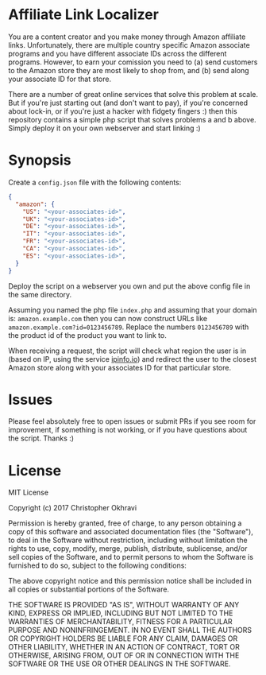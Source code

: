 # Affiliate Link Localizer

You are a content creator and you make money through Amazon affiliate links.
Unfortunately, there are multiple country specific Amazon associate programs and you have different associate IDs across the different programs.
However, to earn your comission you need to (a) send customers to the Amazon store they are most likely to shop from, and (b) send along your associate ID for that store.

There are a number of great online services that solve this problem at scale. But if you're just starting out (and don't want to pay), if you're concerned about lock-in, or if you're just a hacker with fidgety fingers :) then this repository contains a simple php script that solves problems a and b above. Simply deploy it on your own webserver and start linking :)


# Synopsis

Create a `config.json` file with the following contents:
```json
{
  "amazon": {
    "US": "<your-associates-id>",
    "UK": "<your-associates-id>",
    "DE": "<your-associates-id>",
    "IT": "<your-associates-id>",
    "FR": "<your-associates-id>",
    "CA": "<your-associates-id>",
    "ES": "<your-associates-id>",
  }
}
```

Deploy the script on a webserver you own and put the above config file in the same directory.

Assuming you named the php file `index.php` and assuming that your domain is: `amazon.example.com` then you can now construct URLs like `amazon.example.com?id=0123456789`. Replace the numbers `0123456789` with the product id of the product you want to link to.

When receiving a request, the script will check what region the user is in (based on IP, using the service [ipinfo.io](https://ipinfo.io)) and redirect the user to the closest Amazon store along with your associates ID for that particular store.


# Issues

Please feel absolutely free to open issues or submit PRs if you see room for improvement, if something is not working, or if you have questions about the script. Thanks :)


# License

MIT License

Copyright (c) 2017 Christopher Okhravi

Permission is hereby granted, free of charge, to any person obtaining a copy
of this software and associated documentation files (the "Software"), to deal
in the Software without restriction, including without limitation the rights
to use, copy, modify, merge, publish, distribute, sublicense, and/or sell
copies of the Software, and to permit persons to whom the Software is
furnished to do so, subject to the following conditions:

The above copyright notice and this permission notice shall be included in all
copies or substantial portions of the Software.

THE SOFTWARE IS PROVIDED "AS IS", WITHOUT WARRANTY OF ANY KIND, EXPRESS OR
IMPLIED, INCLUDING BUT NOT LIMITED TO THE WARRANTIES OF MERCHANTABILITY,
FITNESS FOR A PARTICULAR PURPOSE AND NONINFRINGEMENT. IN NO EVENT SHALL THE
AUTHORS OR COPYRIGHT HOLDERS BE LIABLE FOR ANY CLAIM, DAMAGES OR OTHER
LIABILITY, WHETHER IN AN ACTION OF CONTRACT, TORT OR OTHERWISE, ARISING FROM,
OUT OF OR IN CONNECTION WITH THE SOFTWARE OR THE USE OR OTHER DEALINGS IN THE
SOFTWARE.


